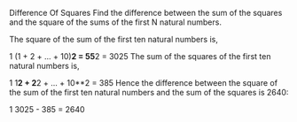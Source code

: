 Difference Of Squares
Find the difference between the sum of the squares and the square of the sums of the first N natural numbers.

The square of the sum of the first ten natural numbers is,

1
(1 + 2 + ... + 10)**2 = 55**2 = 3025
The sum of the squares of the first ten natural numbers is,

1
1**2 + 2**2 + ... + 10**2 = 385
Hence the difference between the square of the sum of the first ten natural numbers and the sum of the squares is 2640:

1
3025 - 385 = 2640
